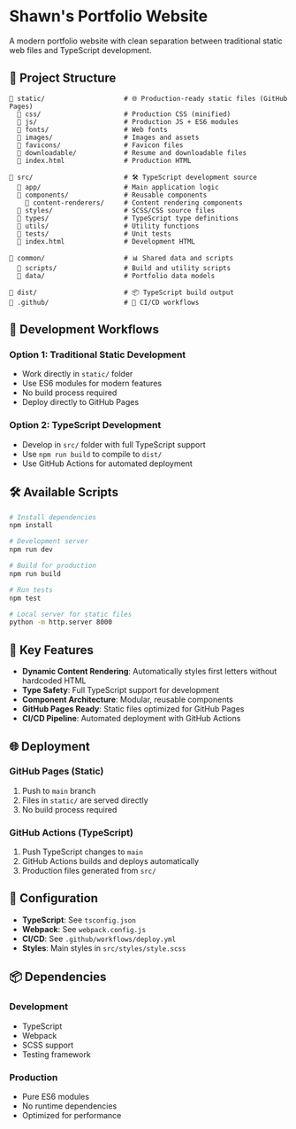 # Shawn's Portfolio Website

A modern portfolio website with clean separation between traditional static web files and TypeScript development.

## 📁 Project Structure

```
📁 static/                    # 🌐 Production-ready static files (GitHub Pages)
  📁 css/                     # Production CSS (minified)
  📁 js/                      # Production JS + ES6 modules
  📁 fonts/                   # Web fonts
  📁 images/                  # Images and assets
  📁 favicons/                # Favicon files
  📁 downloadable/            # Resume and downloadable files
  📄 index.html               # Production HTML

📁 src/                       # 🛠️ TypeScript development source
  📁 app/                     # Main application logic
  📁 components/              # Reusable components
    📁 content-renderers/     # Content rendering components
  📁 styles/                  # SCSS/CSS source files
  📁 types/                   # TypeScript type definitions
  📁 utils/                   # Utility functions
  📁 tests/                   # Unit tests
  📄 index.html               # Development HTML

📁 common/                    # 📊 Shared data and scripts
  📁 scripts/                 # Build and utility scripts
  📁 data/                    # Portfolio data models

📁 dist/                      # 📦 TypeScript build output
📁 .github/                   # 🚀 CI/CD workflows

```

## 🚀 Development Workflows

### Option 1: Traditional Static Development
- Work directly in `static/` folder
- Use ES6 modules for modern features
- No build process required
- Deploy directly to GitHub Pages

### Option 2: TypeScript Development
- Develop in `src/` folder with full TypeScript support
- Use `npm run build` to compile to `dist/`
- Use GitHub Actions for automated deployment

## 🛠️ Available Scripts

```bash
# Install dependencies
npm install

# Development server
npm run dev

# Build for production
npm run build

# Run tests
npm test

# Local server for static files
python -m http.server 8000
```

## 📝 Key Features

- **Dynamic Content Rendering**: Automatically styles first letters without hardcoded HTML
- **Type Safety**: Full TypeScript support for development
- **Component Architecture**: Modular, reusable components
- **GitHub Pages Ready**: Static files optimized for GitHub Pages
- **CI/CD Pipeline**: Automated deployment with GitHub Actions

## 🌐 Deployment

### GitHub Pages (Static)
1. Push to `main` branch
2. Files in `static/` are served directly
3. No build process required

### GitHub Actions (TypeScript)
1. Push TypeScript changes to `main`
2. GitHub Actions builds and deploys automatically
3. Production files generated from `src/`

## 🔧 Configuration

- **TypeScript**: See `tsconfig.json`
- **Webpack**: See `webpack.config.js`
- **CI/CD**: See `.github/workflows/deploy.yml`
- **Styles**: Main styles in `src/styles/style.scss`

## 📦 Dependencies

### Development
- TypeScript
- Webpack
- SCSS support
- Testing framework

### Production
- Pure ES6 modules
- No runtime dependencies
- Optimized for performance
